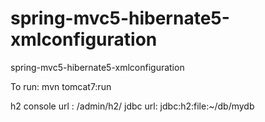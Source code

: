 # spring-mvc5-hibernate5-xmlconfiguration
spring-mvc5-hibernate5-xmlconfiguration

To run: mvn tomcat7:run

h2 console url : /admin/h2/
jdbc url: jdbc:h2:file:~/db/mydb